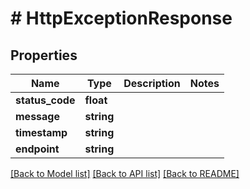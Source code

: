 # # HttpExceptionResponse

## Properties

Name | Type | Description | Notes
------------ | ------------- | ------------- | -------------
**status_code** | **float** |  |
**message** | **string** |  |
**timestamp** | **string** |  |
**endpoint** | **string** |  |

[[Back to Model list]](../../README.md#models) [[Back to API list]](../../README.md#endpoints) [[Back to README]](../../README.md)
